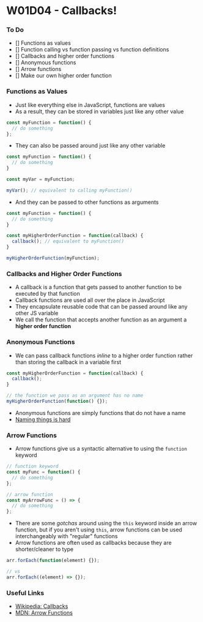 # W01D04 - Callbacks!

### To Do
- [] Functions as values
- [] Function calling vs function passing vs function definitions
- [] Callbacks and higher order functions
- [] Anonymous functions
- [] Arrow functions
- [] Make our own higher order function

### Functions as Values
- Just like everything else in JavaScript, functions are values
- As a result, they can be stored in variables just like any other value

```js
const myFunction = function() {
  // do something
};
```

- They can also be passed around just like any other variable

```js
const myFunction = function() {
  // do something
}

const myVar = myFunction;

myVar(); // equivalent to calling myFunction()
```

- And they can be passed to other functions as arguments

```js
const myFunction = function() {
  // do something
}

const myHigherOrderFunction = function(callback) {
  callback(); // equivalent to myFunction()
}

myHigherOrderFunction(myFunction);
```

### Callbacks and Higher Order Functions
- A callback is a function that gets passed to another function to be executed by that function
- Callback functions are used all over the place in JavaScript
- They encapsulate reusable code that can be passed around like any other JS variable
- We call the function that accepts another function as an argument a **higher order function**

### Anonymous Functions
- We can pass callback functions _inline_ to a higher order function rather than storing the callback in a variable first

```js
const myHigherOrderFunction = function(callback) {
  callback();
}

// the function we pass as an argument has no name
myHigherOrderFunction(function() {});
```

- Anonymous functions are simply functions that do not have a name
- [Naming things is hard](https://martinfowler.com/bliki/TwoHardThings.html)

### Arrow Functions
- Arrow functions give us a syntactic alternative to using the `function` keyword

```js
// function keyword
const myFunc = function() {
  // do something
};

// arrow function
const myArrowFunc = () => {
  // do something
};
```

- There are some _gotchas_ around using the `this` keyword inside an arrow function, but if you aren't using `this`, arrow functions can be used interchangeably with "regular" functions
- Arrow functions are often used as callbacks because they are shorter/cleaner to type

```js
arr.forEach(function(element) {});

// vs
arr.forEach((element) => {});
```

### Useful Links
* [Wikipedia: Callbacks](https://en.wikipedia.org/wiki/Callback_(computer_programming))
* [MDN: Arrow Functions](https://developer.mozilla.org/en-US/docs/Web/JavaScript/Reference/Functions/Arrow_functions)

